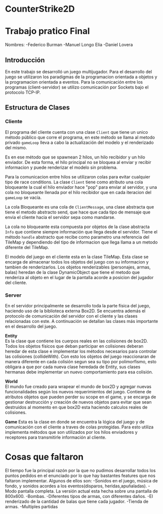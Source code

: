 # CounterStrike2D
# Trabajo pratico Final 

Nombres: 
-Federico Burman
-Manuel Longo Elia
-Daniel Lovera

## Introducción

En este trabajo se desarrolló un juego multijugador. Para el desarrollo del juego se utilizaron los paradigmas de la programacion orientada a objetos y la programacion orientada a eventos. Para la comunicación entre los programas (client-servidor) se utilizo comunicación por Sockets bajo el protocolo TCP-IP.

## Estructura de Clases ## 

### Cliente ###

El programa del cliente cuenta con una clase ```Client``` que tiene un unico método público que corre el programa, en este método se llama al metodo privado ```gameLoop``` lleva a cabo la actualización del modelo y el renderizado del mismo.

Es en ese método que se spawnean 2 hilos, un hilo recibidor y un hilo enviador. De esta forma, el hilo principal no se bloquea al enviar y recibir informacion y puede renderizar el modelo sin problema.

Para la comunicacion entre hilos se utilizaron colas para evitar cualquier tipo de race conditions. La clase  ```Client``` tiene como atributo una cola bloqueante la cual el hilo enviador hace "pop" para enviar al servidor, y una cola no bloqueante llenada por el hilo recibidor que en cada iteracion del ```gameLoop``` se vacía. 

La cola Bloqueante es una cola de ```ClientMessage```, una clase abstracta que tiene el metodo abstracto send, que hace que cada tipo de mensaje que envia el cliente hacia el servidor sepa como mandarse.

La cola no bloqueante esta compuesta por objetos de la clase abstracta ```Info``` que contiene siempre información que llega desde el servidor. Tiene el método ```handle``` abstracto que recibe como parametro una referencia del TileMap y dependiendo del tipo de informacion que llega llama a un metodo diferente del TileMap.

El modelo del juego en el cliente esta en la clase TileMap. Esta clase se encarga de almacenar todos los objetos del juego con su informacion y tambien de renderizarlos.
Los objetos renderizables (personajes, armas, balas) heredan de la clase DynamicObject que tiene el metodo que renderiza al objeto en el lugar de la pantalla acorde a posicion del jugador del cliente.

### Server ###
En el servidor principalmente se desarrollo toda la parte física del juego, haciendo uso de la biblioteca externa Box2D. Se encuentra además el protocolo de comunicación del servidor con el cliente y las clases relacionadas con este. A continuación se detallan las clases más importante en el desarrollo del juego.

**Entity**  
Es la clase que contiene los cuerpos reales en las colisiones de box2D. Todos los objetos físicos que deban participar en colisiones deberan heredar de esta clase e implementar los métodos necesarios para controlar las colisiones (collideWith). Con esto los objetos del juego reaccionaran de manera diferente en cada colisión segun sea su tipo por polimorfismo, esto obligara a que por cada nueva clase heredada de Entity, sus clases hermanas debe implementar un nuevo comportamiento para esa colisión.

**World**  
El mundo fue creado para wrapear el mundo de box2D y agregar nuevas funcionalidades según los nuevos requerimientos del juego. Contiene de atributos objetos que pueden perder su scope en el game, y se encarga de gestionar destrucción y creación de nuevos objetos para evitar que sean destruidos al momento en que box2D esta haciendo calculos reales de colisiones.

**Game**
Esta es la clase en donde se encuentra la lógica del juego y de comunicación con el cliente a traves de colas protegidas. Para esto utiliza implementa métodos que son utilizados por los hilos enviadores y receptores para transmitirle información al cliente.


# Cosas que faltaron

El tiempo fue la principal razón por la que no pudimos desarrollar todos los puntos pedidos en el enunciado por lo que hay bastantes features que nos faltaron implementar.
Algunos de ellos son:
-Sonidos en el juego, música de fondo, y sonidos acordes a los eventos(disparos, heridas,apuñaladas).
-Modo pantalla completa. La versión actual esta hecha sobre una pantalla de 800x600.
-Bombas.
-Diferentes tipos de armas, con diferentes daños.
-El renderizado de la cantidad de balas que tiene cada jugador.
-Tienda de armas. 
-Multiples partidas
